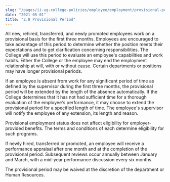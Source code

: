 ```yaml
---
slug: "/pages/ii-ug-college-policies/employee/employment/provisional-period"
date: "2021-05-01"
title: "2.8 Provisional Period"
---
```


All new, rehired, transferred, and newly promoted employees work on a provisional basis for the first three months. Employees are encouraged to take advantage of this period to determine whether the position meets their expectations and to get clarification concerning responsibilities. The College will use this period to evaluate an employee's capabilities and work habits. Either the College or the employee may end the employment relationship at will, with or without cause. Certain departments or positions may have longer provisional periods.

If an employee is absent from work for any significant period of time as defined by the supervisor during the first three months, the provisional period will be extended by the length of the absence automatically. If the College determines that it has not had sufficient time for a thorough evaluation of the employee's performance, it may choose to extend the provisional period for a specified length of time. The employee's supervisor will notify the employee of any extension, its length and reason.

Provisional employment status does not affect eligibility for employer-provided benefits. The terms and conditions of each determine eligibility for such programs.

If newly hired, transferred or promoted, an employee will receive a performance appraisal after one month and at the completion of the provisional period. Subsequent reviews occur annually between January and March, with a mid-year performance discussion every six months.

The provisional period may be waived at the discretion of the department or Human Resources.